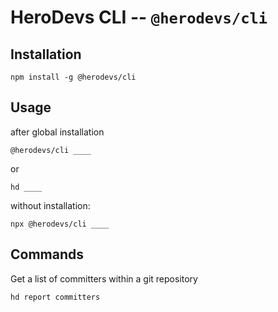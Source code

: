 # HeroDevs CLI -- `@herodevs/cli`

## Installation

```
npm install -g @herodevs/cli
```

## Usage

after global installation

```
@herodevs/cli ____
```

or

```
hd ____
```

without installation:

```
npx @herodevs/cli ____
```

## Commands

Get a list of committers within a git repository

```
hd report committers
```
